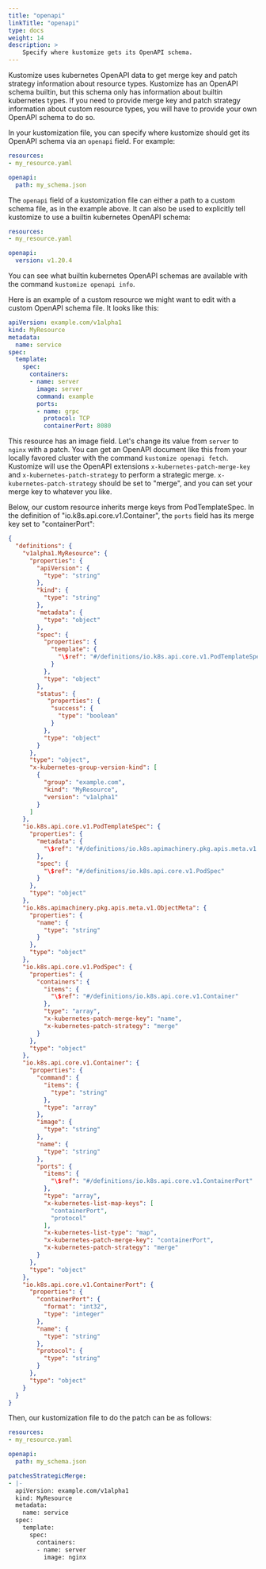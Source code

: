 ```yaml
---
title: "openapi"
linkTitle: "openapi"
type: docs
weight: 14
description: >
    Specify where kustomize gets its OpenAPI schema.
---
```


Kustomize uses kubernetes OpenAPI data to get merge key and patch strategy 
information about resource types. Kustomize has an OpenAPI schema builtin, 
but this schema only has information about builtin kubernetes types. If
you need to provide merge key and patch strategy information about custom
resource types, you will have to provide your own OpenAPI schema to do so. 

In your kustomization file, you can specify where kustomize should get
its OpenAPI schema via an `openapi` field. For example:

```yaml
resources:
- my_resource.yaml

openapi:
  path: my_schema.json
```

The `openapi` field of a kustomization file can either a path to a custom schema
file, as in the example above. It can also be used to explicitly tell kustomize to
use a builtin kubernetes OpenAPI schema:

```yaml
resources:
- my_resource.yaml

openapi:
  version: v1.20.4
```

You can see what builtin kubernetes OpenAPI schemas are available with the command
`kustomize openapi info`. 

Here is an example of a custom resource we might want to edit with a custom OpenAPI schema
file. It looks like this: 

```yaml
apiVersion: example.com/v1alpha1
kind: MyResource
metadata:
  name: service
spec:
  template:
    spec:
      containers:
      - name: server
        image: server
        command: example
        ports:
        - name: grpc
          protocol: TCP
          containerPort: 8080
```

This resource has an image field. Let's change its value from `server`
to `nginx` with a patch. You can get an OpenAPI document like this from
your locally favored cluster with the command `kustomize openapi fetch`.
Kustomize will use the OpenAPI extensions `x-kubernetes-patch-merge-key` and 
`x-kubernetes-patch-strategy` to perform a strategic merge. 
`x-kubernetes-patch-strategy` should be set to "merge", and you can set your 
merge key to whatever you like. 

Below, our custom resource inherits merge keys from PodTemplateSpec. In the
definition of "io.k8s.api.core.v1.Container", the `ports` field has its merge
key set to "containerPort":

```json
{
  "definitions": {
    "v1alpha1.MyResource": {
      "properties": {
        "apiVersion": {
          "type": "string"
        },
        "kind": {
          "type": "string"
        },
        "metadata": {
          "type": "object"
        },
        "spec": {
          "properties": {
            "template": {
              "\$ref": "#/definitions/io.k8s.api.core.v1.PodTemplateSpec"
            }
          },
          "type": "object"
        },
        "status": {
           "properties": {
            "success": {
              "type": "boolean"
            }
          },
          "type": "object"
        }
      },
      "type": "object",
      "x-kubernetes-group-version-kind": [
        {
          "group": "example.com",
          "kind": "MyResource",
          "version": "v1alpha1"
        }
      ]
    },
    "io.k8s.api.core.v1.PodTemplateSpec": {
      "properties": {
        "metadata": {
          "\$ref": "#/definitions/io.k8s.apimachinery.pkg.apis.meta.v1.ObjectMeta"
        },
        "spec": {
          "\$ref": "#/definitions/io.k8s.api.core.v1.PodSpec"
        }
      },
      "type": "object"
    },
    "io.k8s.apimachinery.pkg.apis.meta.v1.ObjectMeta": {
      "properties": {
        "name": {
          "type": "string"
        }
      },
      "type": "object"
    },
    "io.k8s.api.core.v1.PodSpec": {
      "properties": {
        "containers": {
          "items": {
            "\$ref": "#/definitions/io.k8s.api.core.v1.Container"
          },
          "type": "array",
          "x-kubernetes-patch-merge-key": "name",
          "x-kubernetes-patch-strategy": "merge"
        }
      },
      "type": "object"
    },
    "io.k8s.api.core.v1.Container": {
      "properties": {
        "command": {
          "items": {
            "type": "string"
          },
          "type": "array"
        },
        "image": {
          "type": "string"
        },
        "name": {
          "type": "string"
        },
        "ports": {
          "items": {
            "\$ref": "#/definitions/io.k8s.api.core.v1.ContainerPort"
          },
          "type": "array",
          "x-kubernetes-list-map-keys": [
            "containerPort",
            "protocol"
          ],
          "x-kubernetes-list-type": "map",
          "x-kubernetes-patch-merge-key": "containerPort",
          "x-kubernetes-patch-strategy": "merge"
        }
      },
      "type": "object"
    },
    "io.k8s.api.core.v1.ContainerPort": {
      "properties": {
        "containerPort": {
          "format": "int32",
          "type": "integer"
        },
        "name": {
          "type": "string"
        },
        "protocol": {
          "type": "string"
        }
      },
      "type": "object"
    }
  }
}
```

Then, our kustomization file to do the patch can be as follows:
```yaml
resources:
- my_resource.yaml

openapi:
  path: my_schema.json

patchesStrategicMerge:
- |-
  apiVersion: example.com/v1alpha1
  kind: MyResource
  metadata:
    name: service
  spec:
    template:
      spec:
        containers:
        - name: server
          image: nginx
```

